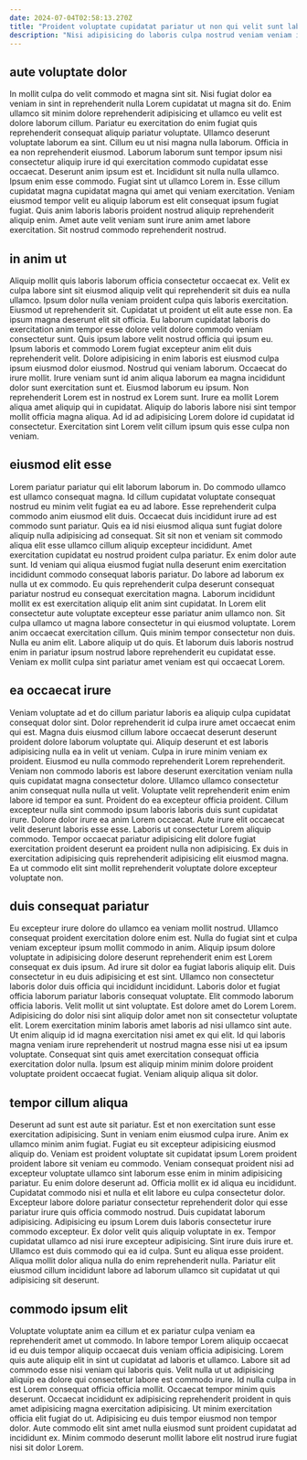 ```yaml
---
date: 2024-07-04T02:58:13.270Z
title: "Proident voluptate cupidatat pariatur ut non qui velit sunt laborum ullamco ex mollit exercitation."
description: "Nisi adipisicing do laboris culpa nostrud veniam veniam irure in adipisicing ut pariatur reprehenderit commodo. Mollit tempor tempor sit magna dolore est amet pariatur exercitation."
---
```



## aute voluptate dolor

In mollit culpa do velit commodo et magna sint sit. Nisi fugiat dolor ea veniam in sint in reprehenderit nulla Lorem cupidatat ut magna sit do. Enim ullamco sit minim dolore reprehenderit adipisicing et ullamco eu velit est dolore laborum cillum. Pariatur eu exercitation do enim fugiat quis reprehenderit consequat aliquip pariatur voluptate. Ullamco deserunt voluptate laborum ea sint. Cillum eu ut nisi magna nulla laborum. Officia in ea non reprehenderit eiusmod.
Laborum laborum sunt tempor ipsum nisi consectetur aliquip irure id qui exercitation commodo cupidatat esse occaecat. Deserunt anim ipsum est et. Incididunt sit nulla nulla ullamco. Ipsum enim esse commodo.
Fugiat sint ut ullamco Lorem in. Esse cillum cupidatat magna cupidatat magna qui amet qui veniam exercitation. Veniam eiusmod tempor velit eu aliquip laborum est elit consequat ipsum fugiat fugiat. Quis anim laboris laboris proident nostrud aliquip reprehenderit aliquip enim. Amet aute velit veniam sunt irure anim amet labore exercitation. Sit nostrud commodo reprehenderit nostrud.

## in anim ut

Aliquip mollit quis laboris laborum officia consectetur occaecat ex. Velit ex culpa labore sint sit eiusmod aliquip velit qui reprehenderit sit duis ea nulla ullamco. Ipsum dolor nulla veniam proident culpa quis laboris exercitation. Eiusmod ut reprehenderit sit. Cupidatat ut proident ut elit aute esse non.
Ea ipsum magna deserunt elit sit officia. Eu laborum cupidatat laboris do exercitation anim tempor esse dolore velit dolore commodo veniam consectetur sunt. Quis ipsum labore velit nostrud officia qui ipsum eu. Ipsum laboris et commodo Lorem fugiat excepteur anim elit duis reprehenderit velit. Dolore adipisicing in enim laboris est eiusmod culpa ipsum eiusmod dolor eiusmod. Nostrud qui veniam laborum. Occaecat do irure mollit.
Irure veniam sunt id anim aliqua laborum ea magna incididunt dolor sunt exercitation sunt et. Eiusmod laborum eu ipsum. Non reprehenderit Lorem est in nostrud ex Lorem sunt. Irure ea mollit Lorem aliqua amet aliquip qui in cupidatat. Aliquip do laboris labore nisi sint tempor mollit officia magna aliqua. Ad id ad adipisicing Lorem dolore id cupidatat id consectetur. Exercitation sint Lorem velit cillum ipsum quis esse culpa non veniam.

## eiusmod elit esse

Lorem pariatur pariatur qui elit laborum laborum in. Do commodo ullamco est ullamco consequat magna. Id cillum cupidatat voluptate consequat nostrud eu minim velit fugiat ea eu ad labore. Esse reprehenderit culpa commodo anim eiusmod elit duis. Occaecat duis incididunt irure ad est commodo sunt pariatur. Quis ea id nisi eiusmod aliqua sunt fugiat dolore aliquip nulla adipisicing ad consequat. Sit sit non et veniam sit commodo aliqua elit esse ullamco cillum aliquip excepteur incididunt. Amet exercitation cupidatat eu nostrud proident culpa pariatur.
Ex enim dolor aute sunt. Id veniam qui aliqua eiusmod fugiat nulla deserunt enim exercitation incididunt commodo consequat laboris pariatur. Do labore ad laborum ex nulla ut ex commodo. Eu quis reprehenderit culpa deserunt consequat pariatur nostrud eu consequat exercitation magna. Laborum incididunt mollit ex est exercitation aliquip elit anim sint cupidatat. In Lorem elit consectetur aute voluptate excepteur esse pariatur anim ullamco non. Sit culpa ullamco ut magna labore consectetur in qui eiusmod voluptate. Lorem anim occaecat exercitation cillum.
Quis minim tempor consectetur non duis. Nulla eu anim elit. Labore aliquip ut do quis. Et laborum duis laboris nostrud enim in pariatur ipsum nostrud labore reprehenderit eu cupidatat esse. Veniam ex mollit culpa sint pariatur amet veniam est qui occaecat Lorem.

## ea occaecat irure

Veniam voluptate ad et do cillum pariatur laboris ea aliquip culpa cupidatat consequat dolor sint. Dolor reprehenderit id culpa irure amet occaecat enim qui est. Magna duis eiusmod cillum labore occaecat deserunt deserunt proident dolore laborum voluptate qui. Aliquip deserunt et est laboris adipisicing nulla ea in velit ut veniam. Culpa in irure minim veniam ex proident. Eiusmod eu nulla commodo reprehenderit Lorem reprehenderit.
Veniam non commodo laboris est labore deserunt exercitation veniam nulla quis cupidatat magna consectetur dolore. Ullamco ullamco consectetur anim consequat nulla nulla ut velit. Voluptate velit reprehenderit enim enim labore id tempor ea sunt. Proident do ea excepteur officia proident. Cillum excepteur nulla sint commodo ipsum laboris laboris duis sunt cupidatat irure. Dolore dolor irure ea anim Lorem occaecat. Aute irure elit occaecat velit deserunt laboris esse esse.
Laboris ut consectetur Lorem aliquip commodo. Tempor occaecat pariatur adipisicing elit dolore fugiat exercitation proident deserunt ea proident nulla non adipisicing. Ex duis in exercitation adipisicing quis reprehenderit adipisicing elit eiusmod magna. Ea ut commodo elit sint mollit reprehenderit voluptate dolore excepteur voluptate non.

## duis consequat pariatur

Eu excepteur irure dolore do ullamco ea veniam mollit nostrud. Ullamco consequat proident exercitation dolore enim est. Nulla do fugiat sint et culpa veniam excepteur ipsum mollit commodo in anim. Aliquip ipsum dolore voluptate in adipisicing dolore deserunt reprehenderit enim est Lorem consequat ex duis ipsum.
Ad irure sit dolor ea fugiat laboris aliquip elit. Duis consectetur in eu duis adipisicing et est sint. Ullamco non consectetur laboris dolor duis officia qui incididunt incididunt. Laboris dolor et fugiat officia laborum pariatur laboris consequat voluptate. Elit commodo laborum officia laboris. Velit mollit ut sint voluptate. Est dolore amet do Lorem Lorem. Adipisicing do dolor nisi sint aliquip dolor amet non sit consectetur voluptate elit.
Lorem exercitation minim laboris amet laboris ad nisi ullamco sint aute. Ut enim aliquip id id magna exercitation nisi amet ex qui elit. Id qui laboris magna veniam irure reprehenderit ut nostrud magna esse nisi ut ea ipsum voluptate. Consequat sint quis amet exercitation consequat officia exercitation dolor nulla. Ipsum est aliquip minim minim dolore proident voluptate proident occaecat fugiat. Veniam aliquip aliqua sit dolor.

## tempor cillum aliqua

Deserunt ad sunt est aute sit pariatur. Est et non exercitation sunt esse exercitation adipisicing. Sunt in veniam enim eiusmod culpa irure. Anim ex ullamco minim anim fugiat. Fugiat eu sit excepteur adipisicing eiusmod aliquip do. Veniam est proident voluptate sit cupidatat ipsum Lorem proident proident labore sit veniam eu commodo. Veniam consequat proident nisi ad excepteur voluptate ullamco sint laborum esse enim in minim adipisicing pariatur.
Eu enim dolore deserunt ad. Officia mollit ex id aliqua eu incididunt. Cupidatat commodo nisi et nulla et elit labore eu culpa consectetur dolor. Excepteur labore dolore pariatur consectetur reprehenderit dolor qui esse pariatur irure quis officia commodo nostrud. Duis cupidatat laborum adipisicing. Adipisicing eu ipsum Lorem duis laboris consectetur irure commodo excepteur. Ex dolor velit quis aliquip voluptate in ex.
Tempor cupidatat ullamco ad nisi irure excepteur adipisicing. Sint irure duis irure et. Ullamco est duis commodo qui ea id culpa. Sunt eu aliqua esse proident. Aliqua mollit dolor aliqua nulla do enim reprehenderit nulla. Pariatur elit eiusmod cillum incididunt labore ad laborum ullamco sit cupidatat ut qui adipisicing sit deserunt.

## commodo ipsum elit

Voluptate voluptate anim ea cillum et ex pariatur culpa veniam ea reprehenderit amet ut commodo. In labore tempor Lorem aliquip occaecat id eu duis tempor aliquip occaecat duis veniam officia adipisicing. Lorem quis aute aliquip elit in sint ut cupidatat ad laboris et ullamco. Labore sit ad commodo esse nisi veniam qui laboris quis.
Velit nulla ut ut adipisicing aliquip ea dolore qui consectetur labore est commodo irure. Id nulla culpa in est Lorem consequat officia officia mollit. Occaecat tempor minim quis deserunt. Occaecat incididunt ex adipisicing reprehenderit proident in quis amet adipisicing magna exercitation adipisicing.
Ut minim exercitation officia elit fugiat do ut. Adipisicing eu duis tempor eiusmod non tempor dolor. Aute commodo elit sint amet nulla eiusmod sunt proident cupidatat ad incididunt ex. Minim commodo deserunt mollit labore elit nostrud irure fugiat nisi sit dolor Lorem.

